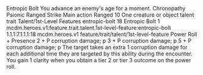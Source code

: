 <ability>
  <name>Entropic Bolt</name>
  <flavor>You advance an enemy&apos;s age for a moment.</flavor>
  <keywords>
    <keyword>Chronopathy</keyword>
    <keyword>Psionic</keyword>
    <keyword>Ranged</keyword>
    <keyword>Strike</keyword>
  </keywords>
  <type>Main action</type>
  <distance>Ranged 10</distance>
  <target>One creature or object</target>
  <metadata>
    <class>talent</class>
    <feature_type>trait</feature_type>
    <file_dpath>Talent/1st-Level Features</file_dpath>
    <item_id>entropic-bolt</item_id>
    <item_index>18</item_index>
    <item_name>Entropic Bolt</item_name>
    <level>1</level>
    <scc>mcdm.heroes.v1:feature.trait.talent.1st-level-feature:entropic-bolt</scc>
    <scdc>1.1.1:7.1.1.1:18</scdc>
    <source>mcdm.heroes.v1</source>
    <type>feature/trait/talent/1st-level-feature</type>
  </metadata>
  <effects>
    <effect type="roll">
      <roll>Power Roll + Presence</roll>
      <t1>2 + P corruption damage; p</t1>
      <t2>3 + P corruption damage; p</t2>
      <t3>5 + P corruption damage; p</t3>
    </effect>
    <effect type="mundane">The target takes an extra 1 corruption damage for each additional time they are targeted by this ability during the encounter.</effect>
    <effect type="mundane" name="Strained">You gain 1 clarity when you obtain a tier 2 or tier 3 outcome on the power roll.</effect>
  </effects>
</ability>
